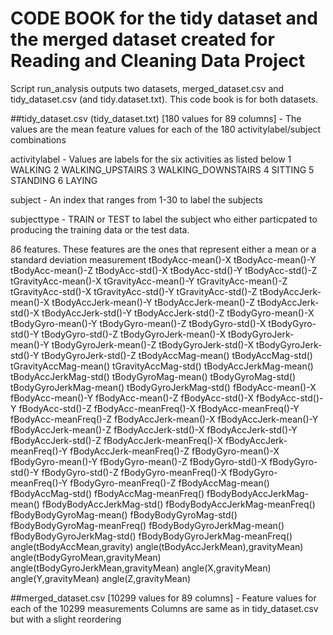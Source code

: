 # CODE BOOK for the tidy dataset and the merged dataset created for Reading and Cleaning Data Project 
Script run_analysis outputs two datasets, merged_dataset.csv and tidy_dataset.csv (and tidy.dataset.txt). This code book is for both datasets.

##tidy_dataset.csv (tidy_dataset.txt) [180 values for 89 columns] - The values are the mean feature values for each of the 180 activitylabel/subject combinations

activitylabel - Values are labels for the six activities as listed below
1 WALKING
2 WALKING_UPSTAIRS
3 WALKING_DOWNSTAIRS
4 SITTING
5 STANDING
6 LAYING

subject - An index that ranges from 1-30 to label the subjects	

subjecttype - TRAIN or TEST to label the subject who either particpated to producing the training data or the test data.

86 features. These features are  the ones that represent either a mean or a standard deviation measurement
tBodyAcc-mean()-X	tBodyAcc-mean()-Y	tBodyAcc-mean()-Z	tBodyAcc-std()-X	tBodyAcc-std()-Y	tBodyAcc-std()-Z	tGravityAcc-mean()-X	tGravityAcc-mean()-Y	tGravityAcc-mean()-Z	tGravityAcc-std()-X	tGravityAcc-std()-Y	tGravityAcc-std()-Z	tBodyAccJerk-mean()-X	tBodyAccJerk-mean()-Y	tBodyAccJerk-mean()-Z	tBodyAccJerk-std()-X	tBodyAccJerk-std()-Y	tBodyAccJerk-std()-Z	tBodyGyro-mean()-X	tBodyGyro-mean()-Y	tBodyGyro-mean()-Z	tBodyGyro-std()-X	tBodyGyro-std()-Y	tBodyGyro-std()-Z	tBodyGyroJerk-mean()-X	tBodyGyroJerk-mean()-Y	tBodyGyroJerk-mean()-Z	tBodyGyroJerk-std()-X	tBodyGyroJerk-std()-Y	tBodyGyroJerk-std()-Z	tBodyAccMag-mean()	tBodyAccMag-std()	tGravityAccMag-mean()	tGravityAccMag-std()	tBodyAccJerkMag-mean()	tBodyAccJerkMag-std()	tBodyGyroMag-mean()	tBodyGyroMag-std()	tBodyGyroJerkMag-mean()	tBodyGyroJerkMag-std()	fBodyAcc-mean()-X	fBodyAcc-mean()-Y	fBodyAcc-mean()-Z	fBodyAcc-std()-X	fBodyAcc-std()-Y	fBodyAcc-std()-Z	fBodyAcc-meanFreq()-X	fBodyAcc-meanFreq()-Y	fBodyAcc-meanFreq()-Z	fBodyAccJerk-mean()-X	fBodyAccJerk-mean()-Y	fBodyAccJerk-mean()-Z	fBodyAccJerk-std()-X	fBodyAccJerk-std()-Y	fBodyAccJerk-std()-Z	fBodyAccJerk-meanFreq()-X	fBodyAccJerk-meanFreq()-Y	fBodyAccJerk-meanFreq()-Z	fBodyGyro-mean()-X	fBodyGyro-mean()-Y	fBodyGyro-mean()-Z	fBodyGyro-std()-X	fBodyGyro-std()-Y	fBodyGyro-std()-Z	fBodyGyro-meanFreq()-X	fBodyGyro-meanFreq()-Y	fBodyGyro-meanFreq()-Z	fBodyAccMag-mean()	fBodyAccMag-std()	fBodyAccMag-meanFreq()	fBodyBodyAccJerkMag-mean()	fBodyBodyAccJerkMag-std()	fBodyBodyAccJerkMag-meanFreq()	fBodyBodyGyroMag-mean()	fBodyBodyGyroMag-std()	fBodyBodyGyroMag-meanFreq()	fBodyBodyGyroJerkMag-mean()	fBodyBodyGyroJerkMag-std()	fBodyBodyGyroJerkMag-meanFreq()	angle(tBodyAccMean,gravity)	angle(tBodyAccJerkMean),gravityMean)	angle(tBodyGyroMean,gravityMean)	angle(tBodyGyroJerkMean,gravityMean)	angle(X,gravityMean)	angle(Y,gravityMean)	angle(Z,gravityMean)

##merged_dataset.csv [10299 values for 89 columns] - Feature values for each of the 10299 measurements
Columns are same as in tidy_dataset.csv but with a slight reordering

